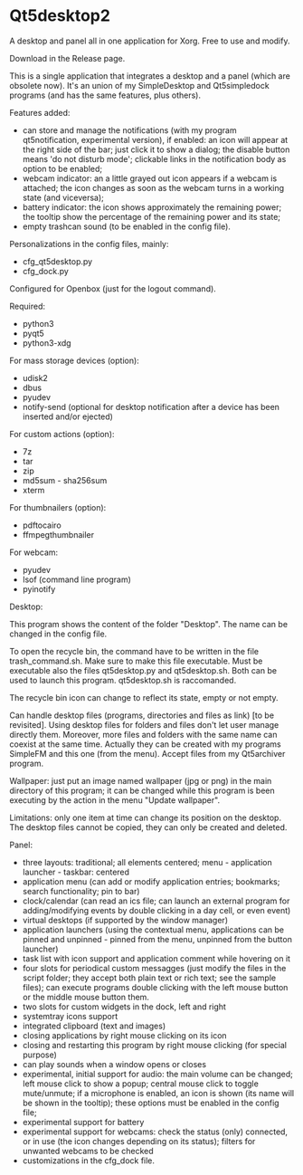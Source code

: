 # Qt5desktop2
A desktop and panel all in one application for Xorg. Free to use and modify.

Download in the Release page.

This is a single application that integrates a desktop and a panel (which are obsolete now). It's an union of my SimpleDesktop and Qt5simpledock programs (and has the same features, plus others).

Features added:
- can store and manage the notifications (with my program qt5notification, experimental version), if enabled: an icon will appear at the right side of the bar; just click it to show a dialog; the disable button means 'do not disturb mode'; clickable links in the notification body as option to be enabled;
- webcam indicator: an a little grayed out icon appears if a webcam is attached; the icon changes as soon as the webcam turns in a working state (and viceversa);
- battery indicator: the icon shows approximately the remaining power; the tooltip show the percentage of the remaining power and its state;
- empty trashcan sound (to be enabled in the config file).

Personalizations in the config files, mainly:
- cfg_qt5desktop.py
- cfg_dock.py

Configured for Openbox (just for the logout command).

Required:
- python3
- pyqt5
- python3-xdg

For mass storage devices (option):
- udisk2
- dbus
- pyudev
- notify-send (optional for desktop notification after a device has been inserted and/or ejected)

For custom actions (option):
- 7z
- tar
- zip
- md5sum - sha256sum
- xterm

For thumbnailers (option):
- pdftocairo
- ffmpegthumbnailer

For webcam:
- pyudev
- lsof (command line program)
- pyinotify


Desktop:

This program shows the content of the folder "Desktop". The name can be changed in the config file.

To open the recycle bin, the command have to be written in the file trash_command.sh. Make sure to make this file executable. Must be executable also the files qt5desktop.py and qt5desktop.sh. Both can be used to launch this program. qt5desktop.sh is raccomanded.

The recycle bin icon can change to reflect its state, empty or not empty.

Can handle desktop files (programs, directories and files as link) [to be revisited]. Using desktop files for folders and files don't let user manage directly them. Moreover, more files and folders with the same name can coexist at the same time. Actually they can be created with my programs SimpleFM and this one (from the menu). Accept files from my Qt5archiver program.

Wallpaper: just put an image named wallpaper (jpg or png) in the main directory of this program; it can be changed while this program is been executing by the action in the menu "Update wallpaper".

Limitations: only one item at time can change its position on the desktop. The desktop files cannot be copied, they can only be created and deleted.

Panel:
- three layouts: traditional; all elements centered; menu - application launcher - taskbar: centered
- application menu (can add or modify application entries; bookmarks; search functionality; pin to bar)
- clock/calendar (can read an ics file; can launch an external program for adding/modifying events by double clicking in a day cell, or even event)
- virtual desktops (if supported by the window manager)
- application launchers (using the contextual menu, applications can be pinned and unpinned - pinned from the menu, unpinned from the button launcher)
- task list with icon support and application comment while hovering on it
- four slots for periodical custom messagges (just modify the files in the script folder; they accept both plain text or rich text; see the sample files); can execute programs double clicking with the left mouse button or the middle mouse button them.
- two slots for custom widgets in the dock, left and right
- systemtray icons support
- integrated clipboard (text and images)
- closing applications by right mouse clicking on its icon
- closing and restarting this program by right mouse clicking (for special purpose)
- can play sounds when a window opens or closes
- experimental, initial support for audio: the main volume can be changed; left mouse click to show a popup; central mouse click to toggle mute/unmute; if a microphone is enabled, an icon is shown (its name will be shown in the tooltip); these options must be enabled in the config file;
- experimental support for battery
- experimental support for webcams: check the status (only) connected, or in use (the icon changes depending on its status); filters for unwanted webcams to be checked
- customizations in the cfg_dock file.
